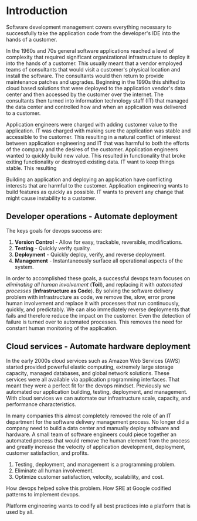 # Introduction

Software development management covers everything necessary to successfully take the application code from the developer's IDE into the hands of a customer.

In the 1960s and 70s general software applications reached a level of complexity that required significant organizational infrastructure to deploy it into the hands of a customer. This usually meant that a vendor employed teams of consultants that would visit a customer's physical location and install the software. The consultants would then return to provide maintenance patches and upgrades. Beginning in the 1990s this shifted to cloud based solutions that were deployed to the application vendor's data center and then accessed by the customer over the internet. The consultants then turned into information technology staff (IT) that managed the data center and controlled how and when an application was delivered to a customer.

Application engineers were charged with adding customer value to the application. IT was charged with making sure the application was stable and accessible to the customer. This resulting in a natural conflict of interest between application engineering and IT that was harmful to both the efforts of the company and the desires of the customer. Application engineers wanted to quickly build new value. This resulted in functionality that broke exiting functionality or destroyed existing data. IT want to keep things stable. This resulting

Building an application and deploying an application have conflicting interests that are harmful to the customer. Application engineering wants to build features as quickly as possible. IT wants to prevent any change that might cause instability to a customer.

## Developer operations - Automate deployment

The keys goals for devops success are:

1. **Version Control** - Allow for easy, trackable, reversible, modifications.
1. **Testing** - Quickly verify quality.
1. **Deployment** - Quickly deploy, verify, and reverse deployment.
1. **Management** - Instantaneously surface all operational aspects of the system.

In order to accomplished these goals, a successful devops team focuses on _eliminating all human involvement_ (**Toil**), and replacing it with _automated processes_ (**Infrastructure as Code**). By solving the software delivery problem with infrastructure as code, we remove the, slow, error prone human involvement and replace it with processes that run continuously, quickly, and predictably. We can also immediately reverse deployments that fails and therefore reduce the impact on the customer. Even the detection of failure is turned over to automated processes. This removes the need for constant human monitoring of the application.

## Cloud services - Automate hardware deployment

In the early 2000s cloud services such as Amazon Web Services (AWS) started provided powerful elastic computing, extremely large storage capacity, managed databases, and global network solutions. These services were all available via application programming interfaces. That meant they were a perfect fit for the devops mindset. Previously we automated our application building, testing, deployment, and management. With cloud services we can automate our infrastructure scale, capacity, and performance characteristics.

In many companies this almost completely removed the role of an IT department for the software delivery management process. No longer did a company need to build a data center and manually deploy software and hardware. A small team of software engineers could piece together an automated process that would remove the human element from the process and greatly increase the velocity of application development, deployment, customer satisfaction, and profits.

1. Testing, deployment, and management is a programming problem.
1. Eliminate all human involvement.
1. Optimize customer satisfaction, velocity, scalability, and cost.

How devops helped solve this problem. How SRE at Google codified patterns to implement devops.

Platform engineering wants to codify all best practices into a platform that is used by all.
